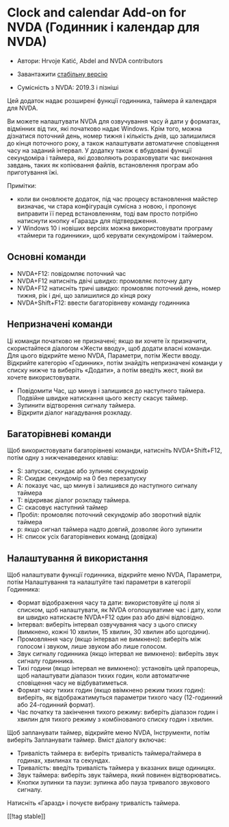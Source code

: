 # Clock and calendar Add-on for NVDA (Годинник і календар для NVDA) #

* Автори: Hrvoje Katić, Abdel and NVDA contributors
* Завантажити [стабільну версію][1]

* Сумісність з NVDA: 2019.3 і пізніші

Цей додаток надає розширені функції годинника, таймера й календаря для NVDA.

Ви можете налаштувати NVDA для озвучування часу й дати у форматах, відмінних
від тих, які початково надає Windows. Крім того, можна дізнатися поточний
день, номер тижня і кількість днів, що залишилися до кінця поточного року, а
також налаштувати автоматичне сповіщення часу на заданий інтервал. У додатку
також є вбудовані функції секундоміра і таймера, які дозволяють
розраховувати час виконання завдань, таких як копіювання файлів,
встановлення програм або приготування їжі.

Примітки:

* коли ви оновлюєте додаток, під час процесу встановлення майстер визначає,
  чи стара конфігурація сумісна з новою, і пропонує виправити її перед
  встановленням, тоді вам просто потрібно  натиснути кнопку «Гаразд» для
  підтвердження.
* У Windows 10 і новіших версіях можна використовувати програму «таймери  та
  годинники», щоб керувати секундоміром і таймером.

## Основні команди

* NVDA+F12: повідомляє поточний час
* NVDA+F12 натисніть двічі швидко: промовляє поточну дату
* NVDA+F12 натисніть тричі швидко: промовляє поточний день, номер тижня, рік
  і дні, що залишилися до кінця року
* NVDA+Shift+F12: ввести багаторівневу команду годинника

## Непризначені команди

Ці команди початково не призначені; якщо ви хочете їх призначити,
скористайтеся діалогом «Жести вводу», щоб додати власні команди. Для цього
відкрийте меню NVDA, Параметри, потім Жести вводу. Відкрийте категорію
«Годинник», потім знайдіть непризначені команди у списку нижче та виберіть
«Додати», а потім введіть жест, який ви хочете використовувати.

* Повідомити Час, що минув і залишився до наступного таймера. Подвійне
  швидке натискання цього жесту скасує таймер.
* Зупинити відтворення сигналу таймера.
* Відкрити діалог нагадування розкладу.

## Багаторівневі команди

Щоб використовувати багаторівневі команди, натисніть NVDA+Shift+F12, потім
одну з нижченаведених клавіш:

* S: запускає, скидає або зупиняє секундомір
* R: Скидає секундомір на 0 без перезапуску
* A: показує час, що минув і залишився до наступного сигналу таймера
* T: відкриває діалог розкладу таймера.
* C: скасовує наступний таймер
* Пробіл: промовляє поточний секундомір або зворотний відлік таймера
* p: якщо сигнал таймера надто довгий, дозволяє його зупинити
* H: список усіх багаторівневих команд (довідка)

## Налаштування й використання

Щоб налаштувати функції годинника, відкрийте меню NVDA, Параметри, потім
Налаштування та налаштуйте такі параметри в категорії Годинника:

* Формат відображення часу та дати: використовуйте ці поля зі списком, щоб
  налаштувати, як NVDA оголошуватиме час і дату, коли ви швидко натискаєте
  NVDA+F12 один раз або двічі відповідно.
* Інтервал: виберіть інтервал озвучування часу з цього списку (вимкнено,
  кожні 10 хвилин, 15 хвилин, 30 хвилин або щогодини).
* Промовляння часу (якщо інтервал не вимкнено): виберіть між голосом і
  звуком, лише звуком або лише голосом.
* Звук сигналу годинника (якщо інтервал не вимкнено): виберіть звук сигналу
  годинника.
* Тихі години (якщо інтервал не вимкнено): установіть цей прапорець, щоб
  налаштувати діапазон тихих годин, коли автоматичне сповіщення часу не
  відбуватиметься.
* Формат часу тихих годин (якщо ввімкнено режим тихих годин): виберіть, як
  відображатимуться параметри тихого часу (12-годинний або 24-годинний
  формат).
* Час початку та закінчення тихого режиму: виберіть діапазон годин і хвилин
  для тихого режиму з комбінованого списку годин і хвилин.

Щоб запланувати таймер, відкрийте меню NVDA, Інструменти, потім виберіть
Запланувати таймер. Вміст діалогу включає:

* Тривалість таймера в: виберіть тривалість таймера/таймера в годинах,
  хвилинах та секундах.
* Тривалість: введіть тривалість таймера у вказаних вище одиницях.
* Звук таймера: виберіть звук таймера, який повинен відтворюватись.
* Кнопки зупинки та паузи: зупинка або пауза тривалого звукового сигналу.

Натисніть «Гаразд» і почуєте вибрану тривалість таймера.

[[!tag stable]]

[1]:
https://github.com/hkatic/clock/releases/download/24.04.0/clock-24.04.0.nvda-addon

